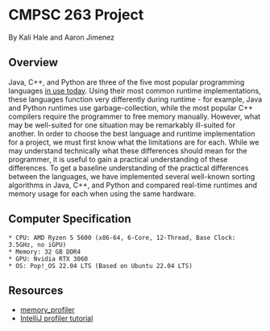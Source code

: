 # CMPSC 263 Project

By Kali Hale and Aaron Jimenez

## Overview

Java, C++, and Python are three of the five most popular programming languages [in use today](https://spectrum.ieee.org/top-programming-languages-2022). Using their most common runtime implementations, these languages function very differently during runtime - for example, Java and Python runtimes use garbage-collection, while the most popular C++ compilers require the programmer to free memory manually. However, what may be well-suited for one situation may be remarkably ill-suited for another. In order to choose the best language and runtime implementation for a project, we must first know what the limitations are for each. While we may understand technically what these differences should mean for the programmer, it is useful to gain a practical understanding of these differences. To get a baseline understanding of the practical differences between the languages, we have implemented several well-known sorting algorithms in Java, C++, and Python and compared real-time runtimes and memory usage for each when using the same hardware.

## Computer Specification
    * CPU: AMD Ryzen 5 5600 (x86-64, 6-Core, 12-Thread, Base Clock: 3.5GHz, no iGPU)
    * Memory: 32 GB DDR4
    * GPU: Nvidia RTX 3060
    * OS: Pop!_OS 22.04 LTS (Based on Ubuntu 22.04 LTS)
    
    
## Resources
* [memory_profiler](https://www.geeksforgeeks.org/monitoring-memory-usage-of-a-running-python-program/)
* [IntelliJ profiler tutorial](https://www.youtube.com/watch?v=OQcyAtukps4)


